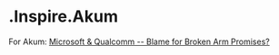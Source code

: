 # .Inspire.Akum
For Akum: [Microsoft &amp; Qualcomm -- Blame for Broken Arm Promises?](https://youtu.be/qKRmYW1D0S0)
